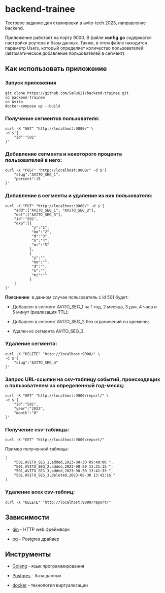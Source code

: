 # backend-trainee

Тестовое задание для стажировки в avito-tech 2023, направление backend. 

Приложение работает на порту 9000.
В файле **config.go** содержатся настройки роутера и базы данных. Также, в этом файле  находится параметр Users, который определяет количество пользователей (автоматическое добавление пользователей в сегмент).

##  Как использовать приложение

### Запуск приложения
```console
git clone https://github.com/SaRu621/backend-trainee.git
cd backend-trainee
cd Avito
docker-compose up --build
```
### Получение сегментов пользователя:

```console
curl -X "GET" "http://localhost:9000/" \
-d $'{
    "id":"501"                                       
}'
```
### Добавление сегмента и некоторого процента пользователей в него:

```console
curl -X "POST" "http://localhost:9000/" -d $'{
    "slug":"AVITO_SEG_1",
    "percent":15
}'
```

### Добавление в сегменты и удаление из них пользователя:

```console
curl -X "PUT" "http://localhost:9000/" -d $'{
    "add":["AVITO_SEG_1", "AVITO_SEG_2"],
    "del":["AVITO_SEG_3"],
    "id":"501",
    "exp":[{
            "y":"1",
            "mo":"2",
            "d":"3",
            "h":"4",
            "mi":"5"
           },
           {
            "y":"",
            "mo":"",
            "d":"",
            "h":"",
            "mi":""
           }            
    ]
}'
```
**Пояснение**: в данном случае пользователь с id 501 будет:

- Добавлен в сегмент AVITO_SEG_1 на 1 год, 2 месяца, 3 дня, 4 часа и 5 минут (реализация TTL);  

- Добавлен в сегмент AVITO_SEG_2 без ограничений по времени;  

- Удален из сегмента AVITO_SEG_3.

### Удаление сегмента:
```console
curl -X "DELETE" "http://localhost:9000/" \
-d $'{
    "slug":"AVITO_SEG_4"                                       
}'
```
### Запрос URL-ссылки на csv-таблицу событий, происходящих с пользователем за определенный год-месяц:
```console
curl -X "GET" "http://localhost:9000/report/" \
-d $'{
    "id":"501",
    "year":"2023",
    "month":"8"         
}'
```

### Получение csv-таблицы:

```console
curl -X "GET" "http://localhost:9000/report/"
```
Пример полученной таблицы:

```console
[
    "501,AVITO_SEG_1,added,2023-08-30 09:49:06 ",
    "501,AVITO_SEG_2,added,2023-08-30 13:21:15 ",
    "501,AVITO_SEG_3,added,2023-08-30 13:41:33 ",
    "501,AVITO_SEG_3,deleted,2023-08-30 13:42:16 "
]
```
### Удаление всех csv-таблиц:

```console
curl -X "DELETE" "http://localhost:9000/report/"
```
## Зависимости

- [gin](https://github.com/gin-gonic/gin) - HTTP web фреймворк
  
- [pq](https://github.com/lib/pq) - Postgres драйвер

## Инструменты
- [Golang](https://go.dev/) - язык программирования
  
- [Postgres](https://www.postgresql.org/) - база данных

- [docker](https://www.docker.com/) - технология виртуализации

